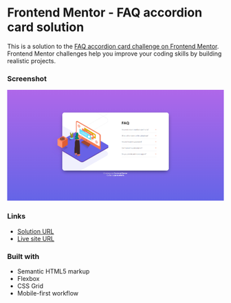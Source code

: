 # Frontend Mentor - FAQ accordion card solution

This is a solution to the [FAQ accordion card challenge on Frontend Mentor](https://www.frontendmentor.io/challenges/faq-accordion-card-XlyjD0Oam). Frontend Mentor challenges help you improve your coding skills by building realistic projects. 

### Screenshot

![](/images/screenshot.png)

### Links

- [Solution URL](https://your-solution-url.com)
- [Live site URL](https://your-live-site-url.com)


### Built with

- Semantic HTML5 markup
- Flexbox
- CSS Grid
- Mobile-first workflow

